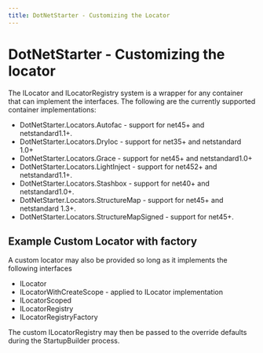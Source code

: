```yaml
---
title: DotNetStarter - Customizing the Locator
---
```

# DotNetStarter - Customizing the locator

The ILocator and ILocatorRegistry system is a wrapper for any container that can implement the interfaces.
The following are the currently supported container implementations:

* DotNetStarter.Locators.Autofac - support for net45+ and netstandard1.1+.
* DotNetStarter.Locators.DryIoc - support for net35+ and netstandard 1.0+
* DotNetStarter.Locators.Grace - support for net45+ and netstandard1.0+
* DotNetStarter.Locators.LightInject - support for net452+ and netstandard1.1+.
* DotNetStarter.Locators.Stashbox - support for net40+ and netstandard1.0+.
* DotNetStarter.Locators.StructureMap - support for net45+ and netstandard 1.3+.
* DotNetStarter.Locators.StructureMapSigned - support for net45+.

## Example Custom Locator with factory
A custom locator may also be provided so long as it implements the following interfaces
* ILocator
* ILocatorWithCreateScope - applied to ILocator implementation
* ILocatorScoped
* ILocatorRegistry
* ILocatorRegistryFactory

The custom ILocatorRegistry may then be passed to the override defaults during the StartupBuilder process.